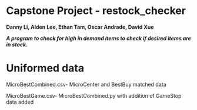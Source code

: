 

# Capstone Project - restock_checker 
**Danny Li, Alden Lee, Ethan Tam, Oscar Andrade, David Xue**

***A program to check for high in demand items to check if desired items are in stock.***

# Uniformed data

MicroBestCombined.csv- MicroCenter and BestBuy matched data

MicroBestGame.csv- MicroBestCombined.py with addition of GameStop data added
